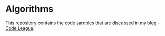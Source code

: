 # Algorithms

This repository contains the code samples that are discussed in my blog - [Code League](https://codeleague.redquark.org/).
